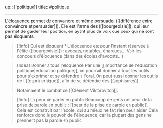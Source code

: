 up:: [[politique]]
title::
#politique 

---

L'éloquence permet de convaincre et même persuader ([[différence entre convaincre et persuader]]).
Elle est l'arme des ([[bourgeoisie]]), qui leur permet de garder leur position, en ayant plus de voix que ceux qui ne sont pas éloquents.

> [!info] Qui est éloquent ?
> L'éloquence est pour l'instant réservée à l'élite ([[bourgeoisie]]) : avocats, notables, énarques...
> Voir les concours d'éloquence (dans des écoles d'avocats...)

> [!idea] Donner à tous l'éloquence
> Par une [[importance de l'éducation politique|éducation politique]], on pourrait donner à tous les outils pour s'exprimer et se défendre à l'oral.
> On peut aussi donner les outils de l'[[esprit critique]], afin de se défendre des [[sophismes]].
> 
> Notamment le combat de [[Clément Viktorovitch]].

> [!info] La peur de parler en public
> Beaucoup de gens ont peur de la prise de parole en public : [[peur de la prise de parole en public]].
> Cela est construit par l'école, qui au mieux ne fait rien pour aider.
> Cela renforce donc le pouvoir de l'éloquence, car la plupart des gens ne prennent pas la parole en public.




